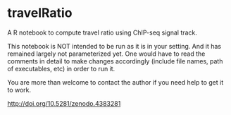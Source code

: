 # travelRatio
A R notebook to compute travel ratio using ChIP-seq signal track.

This notebook is NOT intended to be run as it is in your setting. And it has remained largely not parameterized yet. One would have to read the comments in detail to make changes accordingly (include file names, path of executables, etc) in order to run it.

You are more than welcome to contact the author if you need help to get it to work.

http://doi.org/10.5281/zenodo.4383281
